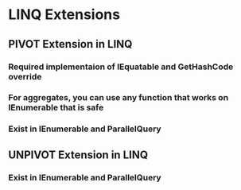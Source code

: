 ﻿# LINQ Extensions 
## PIVOT Extension in LINQ
### Required implementaion of IEquatable<T> and GetHashCode  override
### For aggregates, you can use any function that works on IEnumerable that is safe
### Exist in IEnumerable and ParallelQuery

## UNPIVOT Extension in LINQ
### Exist in IEnumerable and ParallelQuery
